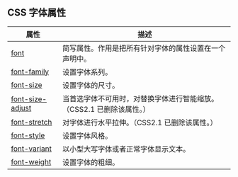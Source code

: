 ## CSS 字体属性

| 属性                                                         | 描述                                                         |
| ------------------------------------------------------------ | ------------------------------------------------------------ |
| [font](http://www.w3school.com.cn/cssref/pr_font_font.asp)   | 简写属性。作用是把所有针对字体的属性设置在一个声明中。       |
| [font-family](http://www.w3school.com.cn/cssref/pr_font_font-family.asp) | 设置字体系列。                                               |
| [font-size](http://www.w3school.com.cn/cssref/pr_font_font-size.asp) | 设置字体的尺寸。                                             |
| [font-size-adjust](http://www.w3school.com.cn/cssref/pr_font_font-size-adjust.asp) | 当首选字体不可用时，对替换字体进行智能缩放。（CSS2.1 已删除该属性。） |
| [font-stretch](http://www.w3school.com.cn/cssref/pr_font_font-stretch.asp) | 对字体进行水平拉伸。（CSS2.1 已删除该属性。）                |
| [font-style](http://www.w3school.com.cn/cssref/pr_font_font-style.asp) | 设置字体风格。                                               |
| [font-variant](http://www.w3school.com.cn/cssref/pr_font_font-variant.asp) | 以小型大写字体或者正常字体显示文本。                         |
| [font-weight](http://www.w3school.com.cn/cssref/pr_font_weight.asp) | 设置字体的粗细。                                             |

